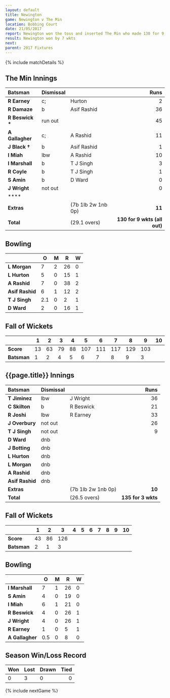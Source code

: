 ```yaml
---
layout: default
title: Newington
game: Newington v The Min
location: Bobbing Court
date: 21/05/2017
report: Newington won the toss and inserted The Min who made 130 for 9 wkts (all out)  Newington scored 130 for 3 wkts in reply
result: Newington won by 7 wkts
next: 
parent: 2017 Fixtures
---
```


{% include matchDetails %}

## The Min Innings

| Batsman | Dismissal | | Runs |
|:---|:---|---|---:|
| **R Earney** | c; | Hurton | 2 |
| **R Damaze** | b | Asif Rashid | 36 |
| **R Beswick &#42;** | run out |  | 45 |
| **A Gallagher** | c; | A Rashid | 11 |
| **J Black &#8224;** | b | Asif Rashid | 1 |
| **I Miah** | lbw | A Rashid | 10 |
| **I Marshall** | b |  T J Singh | 3 |
| **R Coyle** | b | T J Singh | 1 |
| **S Amin** | b | D Ward | 0 |
| **J Wright** | not out |  | 0 |
| **** |  |  |  |
| **Extras** | | (7b 1lb 2w 1nb 0p) | **11** |
| **Total** | | (29.1 overs) | **130 for 9 wkts (all out)** |

## Bowling

| | O   | M | R  | W |
|---|---|---|---|---|
| **L Morgan** | 7 | 2 | 26 | 0 |
| **L Hurton** | 5 | 0 | 15 | 1 |
| **A Rashid** | 7 | 0 | 38 | 2 |
| **Asif Rashid** | 6 | 1 | 12 | 2 |
| **T J Singh** | 2.1 | 0 | 2 | 1 |
| **D Ward** | 2 | 0 | 16 | 1 |

## Fall of Wickets

| | 1 | 2 | 3 | 4 | 5 | 6 | 7 | 8 | 9 | 10 |
|---|---|---|---|---|---|---|---|---|---|---|
| **Score** | 13 | 63 | 79 | 88 | 107 | 111 | 117 | 129 | 103 |  |
| **Batsman** | 1 | 2 | 4 | 5 | 6 | 7 | 8 | 9 | 3 |  |

## {{page.title}} Innings

| Batsman | Dismissal | | Runs |
|:---|:---|---|---:|
| **T Jiminez** | lbw | J Wright | 36 |
| **C Skilton** | b | R Beswick | 21 |
| **R Joshi** | lbw | R Earney | 33 |
| **J Overbury** | not out |  | 26 |
| **T J Singh** | not out |  | 9 |
| **D Ward** | dnb |  |  |
| **J Botting** | dnb |  |  |
| **L Hurton** | dnb |  |  |
| **L Morgan** | dnb |  |  |
| **A Rashid** | dnb |  |  |
| **Asif Rashid** | dnb |  |  |
| **Extras** | | (7b 1lb 2w 1nb 0p) | **10** |
| **Total** | | (26.5 overs) | **135  for 3 wkts** |

## Fall of Wickets

| | 1 | 2 | 3 | 4 | 5 | 6 | 7 | 8 | 9 | 10 |
|---|---|---|---|---|---|---|---|---|---|---|
| **Score** | 43 | 86 | 126 |  |  |  |  |  |  |  |
| **Batsman** | 2 | 1 | 3 |  |  |  |  |  |  |  |

## Bowling

| | O   | M | R  | W |
|---|---|---|---|---|
| **I Marshall** | 7 | 1 | 26 | 0 |
| **S Amin** | 4 | 0 | 19 | 0 |
| **I Miah** | 6 | 1 | 21 | 0 |
| **R Beswick** | 4 | 0 | 26 | 1 |
| **J Wright** | 4 | 0 | 26 | 1 |
| **R Earney** | 1 | 0 | 5 | 1 |
| **A Gallagher** | 0.5 | 0 | 8 | 0 |

## Season Win/Loss Record

| Won | Lost | Drawn | Tied |
|:---|:---|---|---:|
| 0 | 3 | 0 | 0 |

{% include nextGame %}